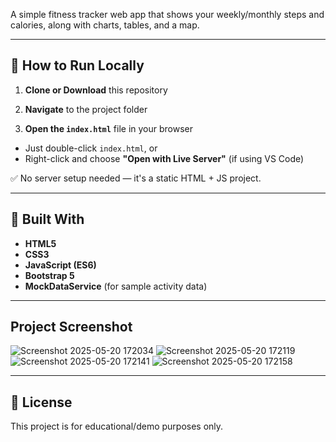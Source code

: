 A simple fitness tracker web app that shows your weekly/monthly steps and calories, along with charts, tables, and a map.

---

## 🚀 How to Run Locally

1. **Clone or Download** this repository  

2. **Navigate** to the project folder

3. **Open the `index.html`** file in your browser  
- Just double-click `index.html`, or  
- Right-click and choose **"Open with Live Server"** (if using VS Code)

✅ No server setup needed — it's a static HTML + JS project.

---

## 🧰 Built With

- **HTML5**
- **CSS3**
- **JavaScript (ES6)**
- **Bootstrap 5**
- **MockDataService** (for sample activity data)
---

## Project Screenshot
![Screenshot 2025-05-20 172034](https://github.com/user-attachments/assets/8c3fc763-e4c1-4439-b8ce-d2df64154c1b)
![Screenshot 2025-05-20 172119](https://github.com/user-attachments/assets/bc660dd2-d532-40cb-be1e-798fcd6c86b1)
![Screenshot 2025-05-20 172141](https://github.com/user-attachments/assets/547aa467-b854-41a7-9654-8119ddd0e0e2)
![Screenshot 2025-05-20 172158](https://github.com/user-attachments/assets/67fd2502-b3e5-4cc4-af9c-847508a382dc)

---

## 📄 License

This project is for educational/demo purposes only.
